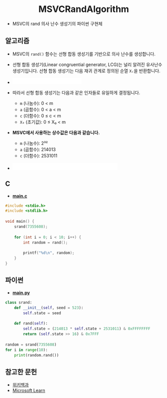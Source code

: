 <h1 align="center">MSVCRandAlgorithm</h1>

* MSVC의 rand 의사 난수 생성기의 파이썬 구현체

## 알고리즘
* MSVC의 `rand()` 함수는 선형 합동 생성기를 기반으로 의사 난수를 생성합니다.

- 선형 합동 생성기(Linear congruential generator, LCG)는 널리 알려진 유사난수 생성기입니다. 
선형 합동 생성기는 다음 재귀 관계로 정의된 순열 `Xᵢ`을 반환합니다.
* ![LGC](https://github.com/GooGooGong990/MSVCRandAlgorithm/blob/main/image0.png?raw=true)
- 따라서 선형 합동 생성기는 다음과 같은 인자들로 유일하게 결정됩니다.
  - `m` (나눔수): 0 < m
  - `a` (곱함수): 0 < a < m
  - `c` (더함수): 0 ≤ c < m
  - `X₀` (초기값): 0 ≤ X₀ < m

- **MSVC에서 사용하는 상수값은 다음과 같습니다.**
  - `m` (나눔수): 2³²
  - `a` (곱함수): 214013
  - `c` (더함수): 2531011
* ![MSVC](https://github.com/GooGooGong990/MSVCRandAlgorithm/blob/main/image1.png?raw=true)

## C
* [**main.c**](https://github.com/GooGooGong990/MSVCRandAlgorithm/blob/main/main.c)
```c
#include <stdio.h>
#include <stdlib.h>

void main() {
    srand(7355608);

    for (int i = 0; i < 10; i++) {
        int random = rand();

        printf("%d\n", random);
    }
}
```

## 파이썬
* [**main.py**](https://github.com/GooGooGong990/MSVCRandAlgorithm/blob/main/main.py)
```py
class srand:
    def __init__(self, seed = 523):
        self.state = seed

    def rand(self):
        self.state = (214013 * self.state + 2531011) & 0xFFFFFFFF
        return (self.state >> 16) & 0x7FFF

random = srand(7355608)
for i in range(10):
    print(random.rand())
```

## 참고한 문헌
* [위키백과](https://ko.wikipedia.org/wiki/선형_합동_생성기/)
* [Microsoft Learn](https://learn.microsoft.com/ko-kr/cpp/c-runtime-library/reference/rand?view=msvc-170)
